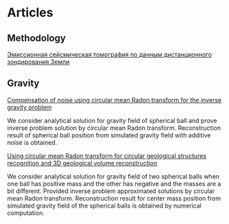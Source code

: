 # Articles

## Methodology

[Эмиссионная сейсмическая томография по данным дистанционного зондирования Земли](methodology.pdf)

## Gravity

[Compensation of noise using circular mean Radon transform for the inverse gravity problem](gravity/sphere_radon.pdf)

We consider analytical solution for gravity field of spherical ball and prove inverse problem solution by circular mean Radon transform. Reconstruction result of spherical ball position from simulated gravity field with additive noise is obtained.

[Using circular mean Radon transform for circular geological structures recognition and 3D geological volume reconstruction](gravity/circle_radon.pdf)

We consider analytical solution for gravity field of two spherical balls when one ball has positive mass and the other has negative and the masses are a bit different. Provided inverse problem approximated solutions by circular mean Radon transform. Reconstruction result for center mass position from simulated gravity field of the spherical balls is obtained by numerical computation.
